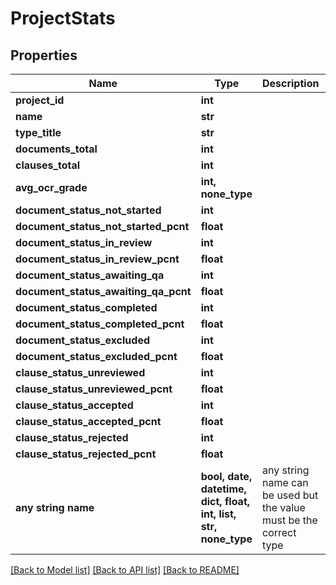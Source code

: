 # ProjectStats


## Properties
Name | Type | Description | Notes
------------ | ------------- | ------------- | -------------
**project_id** | **int** |  | 
**name** | **str** |  | 
**type_title** | **str** |  | 
**documents_total** | **int** |  | 
**clauses_total** | **int** |  | 
**avg_ocr_grade** | **int, none_type** |  | 
**document_status_not_started** | **int** |  | 
**document_status_not_started_pcnt** | **float** |  | 
**document_status_in_review** | **int** |  | 
**document_status_in_review_pcnt** | **float** |  | 
**document_status_awaiting_qa** | **int** |  | 
**document_status_awaiting_qa_pcnt** | **float** |  | 
**document_status_completed** | **int** |  | 
**document_status_completed_pcnt** | **float** |  | 
**document_status_excluded** | **int** |  | 
**document_status_excluded_pcnt** | **float** |  | 
**clause_status_unreviewed** | **int** |  | 
**clause_status_unreviewed_pcnt** | **float** |  | 
**clause_status_accepted** | **int** |  | 
**clause_status_accepted_pcnt** | **float** |  | 
**clause_status_rejected** | **int** |  | 
**clause_status_rejected_pcnt** | **float** |  | 
**any string name** | **bool, date, datetime, dict, float, int, list, str, none_type** | any string name can be used but the value must be the correct type | [optional]

[[Back to Model list]](../README.md#documentation-for-models) [[Back to API list]](../README.md#documentation-for-api-endpoints) [[Back to README]](../README.md)


